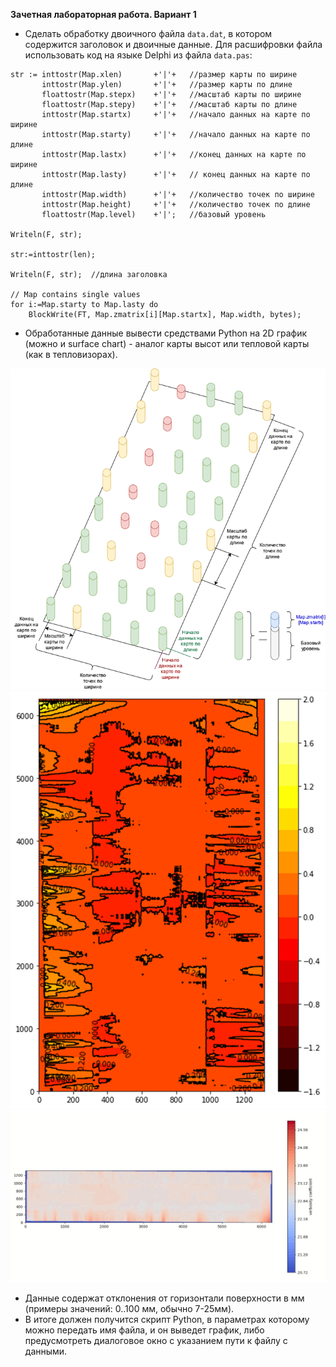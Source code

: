 **Зачетная лабораторная работа. Вариант 1**  
- Cделать обработку двоичного файла `data.dat`, в котором содержится заголовок и двоичные данные.  Для расшифровки файла использовать код на языке Delphi из файла `data.pas`:
  
```delphi
str := inttostr(Map.xlen)       +'|'+   //размер карты по ширине
       inttostr(Map.ylen)       +'|'+   //размер карты по длине
       floattostr(Map.stepx)    +'|'+   //масштаб карты по ширине
       floattostr(Map.stepy)    +'|'+   //масштаб карты по длине
       inttostr(Map.startx)     +'|'+   //начало данных на карте по ширине
       inttostr(Map.starty)     +'|'+   //начало данных на карте по длине
       inttostr(Map.lastx)      +'|'+   //конец данных на карте по ширине
       inttostr(Map.lasty)      +'|'+   // конец данных на карте по длине
       inttostr(Map.width)      +'|'+   //количество точек по ширине
       inttostr(Map.height)     +'|'+   //количество точек по длине
       floattostr(Map.level)    +'|';   //базовый уровень
       
Writeln(F, str);

str:=inttostr(len);

Writeln(F, str);  //длина заголовка

// Map contains single values
for i:=Map.starty to Map.lasty do
    BlockWrite(FT, Map.zmatrix[i][Map.startx], Map.width, bytes);
```
- Обработанные данные вывести средствами Python на 2D график (можно и surface chart) - аналог карты высот или тепловой карты (как в тепловизорах). 
  
![Карта высот](../../Pictures/ЛБ06.01.%20Карта%20высот.png)  
![Тепловая карта](../../Pictures/ЛБ06.02.%20Тепловая%20карта.png)  
![Тепловая карта 2](../../Pictures/ЛБ06.03.%20Тепловая%20карта%202.png)  
- Данные содержат отклонения от горизонтали поверхности в мм (примеры значений: 0..100 мм, обычно 7-25мм).
- В итоге должен получится скрипт Python, в параметрах которому можно передать имя файла, и он выведет график, либо предусмотреть диалоговое окно с указанием пути к файлу с данными.
